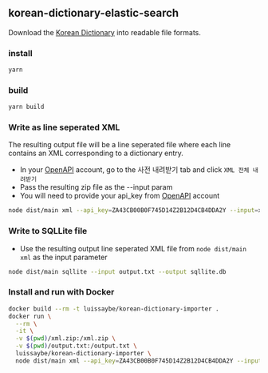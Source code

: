 ## korean-dictionary-elastic-search

Download the [Korean Dictionary](https://krdict.korean.go.kr) into readable file formats.

### install

```sh
yarn
```

### build

```sh
yarn build
```

### Write as line seperated XML

The resulting output file will be a line seperated file where each line contains an XML corresponding to a dictionary entry.

- In your [OpenAPI](https://krdict.korean.go.kr/openApi/openApiInfo) account, go to the 사전 내려받기 tab and click `XML 전체 내려받기`
- Pass the resulting zip file as the --input param
- You will need to provide your api_key from [OpenAPI](https://krdict.korean.go.kr/openApi/openApiInfo) account

```sh
node dist/main xml --api_key=ZA43CB00B0F745D14Z2B12D4CB4DDA2Y --input=xml.zip --output=output.txt
```

### Write to SQLLite file

- Use the resulting output line seperated XML file from `node dist/main xml` as the input parameter

```sh
node dist/main sqllite --input output.txt --output sqllite.db
```

### Install and run with Docker

```sh
docker build --rm -t luissaybe/korean-dictionary-importer .
docker run \
  --rm \
  -it \
  -v $(pwd)/xml.zip:/xml.zip \
  -v $(pwd)/output.txt:/output.txt \
  luissaybe/korean-dictionary-importer \
  node dist/main xml --api_key=ZA43CB00B0F745D14Z2B12D4CB4DDA2Y --input=/xml.zip --output=/output.txt
```
